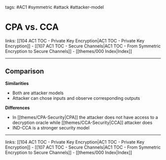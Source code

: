 tags: #AC1 #symmetric #attack #attacker-model 

# CPA vs. CCA

links: [[104 AC1 TOC - Private Key Encryption|AC1 TOC - Private Key Encryption]] - [[107 AC1 TOC - Secure Channels|AC1 TOC - From Symmetric Encryption to Secure Channels]] - [[themes/000 Index|Index]]

---

## Comparison

**Similarities**

- Both are attacker models
- Attacker can chose inputs and observe corresponding outputs

**Differences**

- In [[themes/CPA-Security|CPA]] the attacker does not have access to a decryption oracle while [[themes/CCA-Security|CCA]] attacker does
- IND-CCA is a stronger security model

---
links: [[104 AC1 TOC - Private Key Encryption|AC1 TOC - Private Key Encryption]] - [[107 AC1 TOC - Secure Channels|AC1 TOC - From Symmetric Encryption to Secure Channels]] - [[themes/000 Index|Index]]